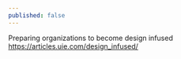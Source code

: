 ```yaml
---
published: false
---
```


Preparing organizations to become design infused
https://articles.uie.com/design_infused/

